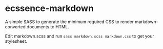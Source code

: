 # ecssence-markdown
A simple SASS to generate the minimum required CSS to render markdown-converted documents to HTML.

Edit markdown.scss and run `sass markdown.scss markdown.css` to get your stylesheet.
